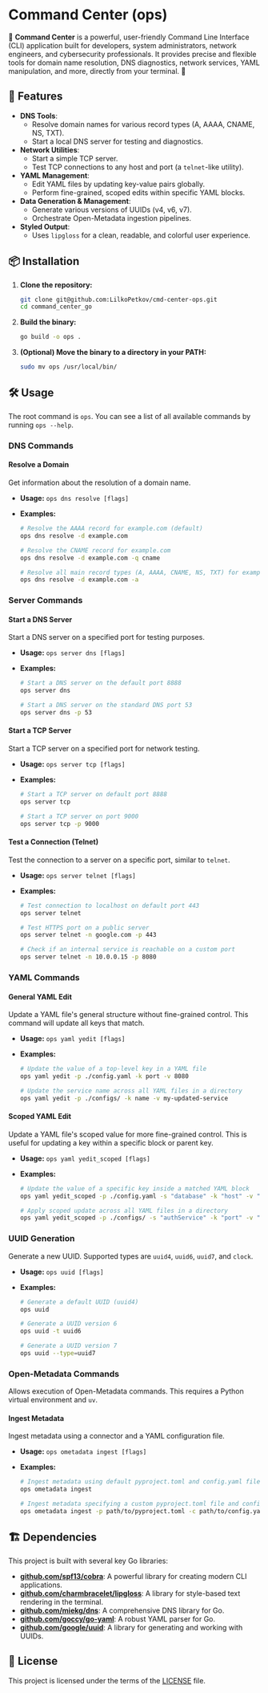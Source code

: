 # Command Center (ops)

🌟 **Command Center** is a powerful, user-friendly Command Line Interface (CLI) application built for developers, system administrators, network engineers, and cybersecurity professionals. It provides precise and flexible tools for domain name resolution, DNS diagnostics, network services, YAML manipulation, and more, directly from your terminal. 🌟

## 🚀 Features

- **DNS Tools**:
  - Resolve domain names for various record types (A, AAAA, CNAME, NS, TXT).
  - Start a local DNS server for testing and diagnostics.
- **Network Utilities**:
  - Start a simple TCP server.
  - Test TCP connections to any host and port (a `telnet`-like utility).
- **YAML Management**:
  - Edit YAML files by updating key-value pairs globally.
  - Perform fine-grained, scoped edits within specific YAML blocks.
- **Data Generation & Management**:
  - Generate various versions of UUIDs (v4, v6, v7).
  - Orchestrate Open-Metadata ingestion pipelines.
- **Styled Output**:
  - Uses `lipgloss` for a clean, readable, and colorful user experience.

## 📦 Installation

1.  **Clone the repository:**

    ```sh
    git clone git@github.com:LilkoPetkov/cmd-center-ops.git
    cd command_center_go
    ```

2.  **Build the binary:**

    ```sh
    go build -o ops .
    ```

3.  **(Optional) Move the binary to a directory in your PATH:**
    ```sh
    sudo mv ops /usr/local/bin/
    ```

## 🛠️ Usage

The root command is `ops`. You can see a list of all available commands by running `ops --help`.

### DNS Commands

#### Resolve a Domain

Get information about the resolution of a domain name.

- **Usage:** `ops dns resolve [flags]`
- **Examples:**

  ```sh
  # Resolve the AAAA record for example.com (default)
  ops dns resolve -d example.com

  # Resolve the CNAME record for example.com
  ops dns resolve -d example.com -q cname

  # Resolve all main record types (A, AAAA, CNAME, NS, TXT) for example.com
  ops dns resolve -d example.com -a
  ```

### Server Commands

#### Start a DNS Server

Start a DNS server on a specified port for testing purposes.

- **Usage:** `ops server dns [flags]`
- **Examples:**

  ```sh
  # Start a DNS server on the default port 8888
  ops server dns

  # Start a DNS server on the standard DNS port 53
  ops server dns -p 53
  ```

#### Start a TCP Server

Start a TCP server on a specified port for network testing.

- **Usage:** `ops server tcp [flags]`
- **Examples:**

  ```sh
  # Start a TCP server on default port 8888
  ops server tcp

  # Start a TCP server on port 9000
  ops server tcp -p 9000
  ```

#### Test a Connection (Telnet)

Test the connection to a server on a specific port, similar to `telnet`.

- **Usage:** `ops server telnet [flags]`
- **Examples:**

  ```sh
  # Test connection to localhost on default port 443
  ops server telnet

  # Test HTTPS port on a public server
  ops server telnet -n google.com -p 443

  # Check if an internal service is reachable on a custom port
  ops server telnet -n 10.0.0.15 -p 8080
  ```

### YAML Commands

#### General YAML Edit

Update a YAML file's general structure without fine-grained control. This command will update all keys that match.

- **Usage:** `ops yaml yedit [flags]`
- **Examples:**

  ```sh
  # Update the value of a top-level key in a YAML file
  ops yaml yedit -p ./config.yaml -k port -v 8080

  # Update the service name across all YAML files in a directory
  ops yaml yedit -p ./configs/ -k name -v my-updated-service
  ```

#### Scoped YAML Edit

Update a YAML file's scoped value for more fine-grained control. This is useful for updating a key within a specific block or parent key.

- **Usage:** `ops yaml yedit_scoped [flags]`
- **Examples:**

  ```sh
  # Update the value of a specific key inside a matched YAML block
  ops yaml yedit_scoped -p ./config.yaml -s "database" -k "host" -v "localhost"

  # Apply scoped update across all YAML files in a directory
  ops yaml yedit_scoped -p ./configs/ -s "authService" -k "port" -v "8081"
  ```

### UUID Generation

Generate a new UUID. Supported types are `uuid4`, `uuid6`, `uuid7`, and `clock`.

- **Usage:** `ops uuid [flags]`
- **Examples:**

  ```sh
  # Generate a default UUID (uuid4)
  ops uuid

  # Generate a UUID version 6
  ops uuid -t uuid6

  # Generate a UUID version 7
  ops uuid --type=uuid7
  ```

### Open-Metadata Commands

Allows execution of Open-Metadata commands. This requires a Python virtual environment and `uv`.

#### Ingest Metadata

Ingest metadata using a connector and a YAML configuration file.

- **Usage:** `ops ometadata ingest [flags]`
- **Examples:**

  ```sh
  # Ingest metadata using default pyproject.toml and config.yaml files
  ops ometadata ingest

  # Ingest metadata specifying a custom pyproject.toml file and config.yaml
  ops ometadata ingest -p path/to/pyproject.toml -c path/to/config.yaml
  ```

## 🏗️ Dependencies

This project is built with several key Go libraries:

- **[github.com/spf13/cobra](https://github.com/spf13/cobra)**: A powerful library for creating modern CLI applications.
- **[github.com/charmbracelet/lipgloss](https://github.com/charmbracelet/lipgloss)**: A library for style-based text rendering in the terminal.
- **[github.com/miekg/dns](https://github.com/miekg/dns)**: A comprehensive DNS library for Go.
- **[github.com/goccy/go-yaml](https://github.com/goccy/go-yaml)**: A robust YAML parser for Go.
- **[github.com/google/uuid](https://github.com/google/uuid)**: A library for generating and working with UUIDs.

## 📄 License

This project is licensed under the terms of the [LICENSE](LICENSE) file.
